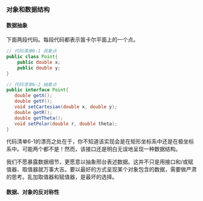 ### 对象和数据结构
#### 数据抽象
下面两段代码。每段代码都表示笛卡尔平面上的一个点。
```java
// 代码清单6-1 具象点
public class Point{
    public double x;
    public double y;
}
```
```java
// 代码清单6-2 抽象点
public interface Point{
   double getX();
   double getY();
   void setCartesian(double x, double y);
   double getR();
   double getTheta();
   void setPolar(double r, double theta);
}
```
代码清单6-1的漂亮之处在于，你不知道该实现会是在矩形坐标系中还是在极坐标系中。可能两个都不是！然而，该接口还是明白无误地呈现一种数据结构。

我们不愿暴露数据细节，更愿意以抽象邢台表述数据。这并不只是用接口和/或赋值器、取值器就万事大吉。要以最好的方式呈现某个对象包含的数据，需要做严肃的思考。乱加取值器和赋值器，是最坏的选择。
#### 数据、对象的反对称性
